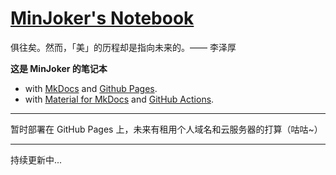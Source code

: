 # [MinJoker's Notebook](https://minjoker.github.io/)

俱往矣。然而，「美」的历程却是指向未来的。—— 李泽厚

**这是 MinJoker 的笔记本**

- with [MkDocs](https://www.mkdocs.org/) and [Github Pages](https://pages.github.com/).
- with [Material for MkDocs](https://squidfunk.github.io/mkdocs-material/) and [GitHub Actions](https://github.com/features/actions). 

---

暂时部署在 GitHub Pages 上，未来有租用个人域名和云服务器的打算（咕咕~）

---

持续更新中...